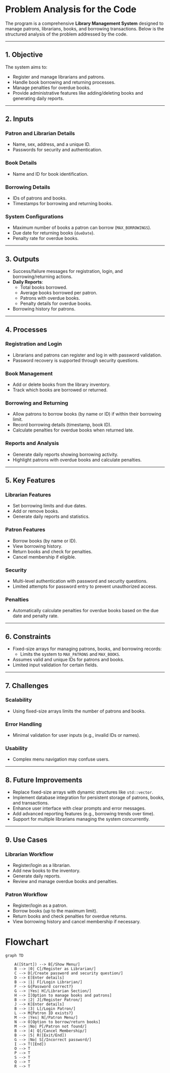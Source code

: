 # Problem Analysis for the Code

The program is a comprehensive **Library Management System** designed to manage patrons, librarians, books, and borrowing transactions. Below is the structured analysis of the problem addressed by the code.

---

## 1. Objective

The system aims to:
- Register and manage librarians and patrons.
- Handle book borrowing and returning processes.
- Manage penalties for overdue books.
- Provide administrative features like adding/deleting books and generating daily reports.

---

## 2. Inputs

### Patron and Librarian Details
- Name, sex, address, and a unique ID.
- Passwords for security and authentication.

### Book Details
- Name and ID for book identification.

### Borrowing Details
- IDs of patrons and books.
- Timestamps for borrowing and returning books.

### System Configurations
- Maximum number of books a patron can borrow (`MAX_BORROWINGS`).
- Due date for returning books (`dueDate`).
- Penalty rate for overdue books.

---

## 3. Outputs

- Success/failure messages for registration, login, and borrowing/returning actions.
- **Daily Reports**:
  - Total books borrowed.
  - Average books borrowed per patron.
  - Patrons with overdue books.
  - Penalty details for overdue books.
- Borrowing history for patrons.

---

## 4. Processes

### Registration and Login
- Librarians and patrons can register and log in with password validation.
- Password recovery is supported through security questions.

### Book Management
- Add or delete books from the library inventory.
- Track which books are borrowed or returned.

### Borrowing and Returning
- Allow patrons to borrow books (by name or ID) if within their borrowing limit.
- Record borrowing details (timestamp, book ID).
- Calculate penalties for overdue books when returned late.

### Reports and Analysis
- Generate daily reports showing borrowing activity.
- Highlight patrons with overdue books and calculate penalties.

---

## 5. Key Features

### Librarian Features
- Set borrowing limits and due dates.
- Add or remove books.
- Generate daily reports and statistics.

### Patron Features
- Borrow books (by name or ID).
- View borrowing history.
- Return books and check for penalties.
- Cancel membership if eligible.

### Security
- Multi-level authentication with password and security questions.
- Limited attempts for password entry to prevent unauthorized access.

### Penalties
- Automatically calculate penalties for overdue books based on the due date and penalty rate.

---

## 6. Constraints

- Fixed-size arrays for managing patrons, books, and borrowing records:
  - Limits the system to `MAX_PATRONS` and `MAX_BOOKS`.
- Assumes valid and unique IDs for patrons and books.
- Limited input validation for certain fields.

---

## 7. Challenges

### Scalability
- Using fixed-size arrays limits the number of patrons and books.

### Error Handling
- Minimal validation for user inputs (e.g., invalid IDs or names).

### Usability
- Complex menu navigation may confuse users.

---

## 8. Future Improvements

- Replace fixed-size arrays with dynamic structures like `std::vector`.
- Implement database integration for persistent storage of patrons, books, and transactions.
- Enhance user interface with clear prompts and error messages.
- Add advanced reporting features (e.g., borrowing trends over time).
- Support for multiple librarians managing the system concurrently.

---

## 9. Use Cases

### Librarian Workflow
- Register/login as a librarian.
- Add new books to the inventory.
- Generate daily reports.
- Review and manage overdue books and penalties.

### Patron Workflow
- Register/login as a patron.
- Borrow books (up to the maximum limit).
- Return books and check penalties for overdue returns.
- View borrowing history and cancel membership if necessary.
# Flowchart
```mermaid
graph TD

    A([Start]) --> B[/Show Menu/]
    B --> |0| C[/Register as Librarian/]
    C --> D[/Create password and security question/]
    D --> E[Enter details]
    B --> |1| F[/Login Librarian/]
    F --> G{Password correct?}
    G --> |Yes| H[/Librarian Section/]
    H --> I[Option to manage books and patrons]
    B --> |2| J[/Register Patron/]
    J --> K[Enter details]
    B --> |3| L[/Login Patron/]
    L --> M{Patron ID exists?}
    M --> |Yes| N[/Patron Menu/]
    N --> O[Option to borrow/return books]
    M --> |No| P[/Patron not found/]
    B --> |4| Q[/Cancel Membership/]
    B --> |5| R([Exit/End])
    G --> |No| S[/Incorrect password/]
    I --> T([End])
    O --> T
    P --> T
    S --> T
    Q --> T
    R --> T

